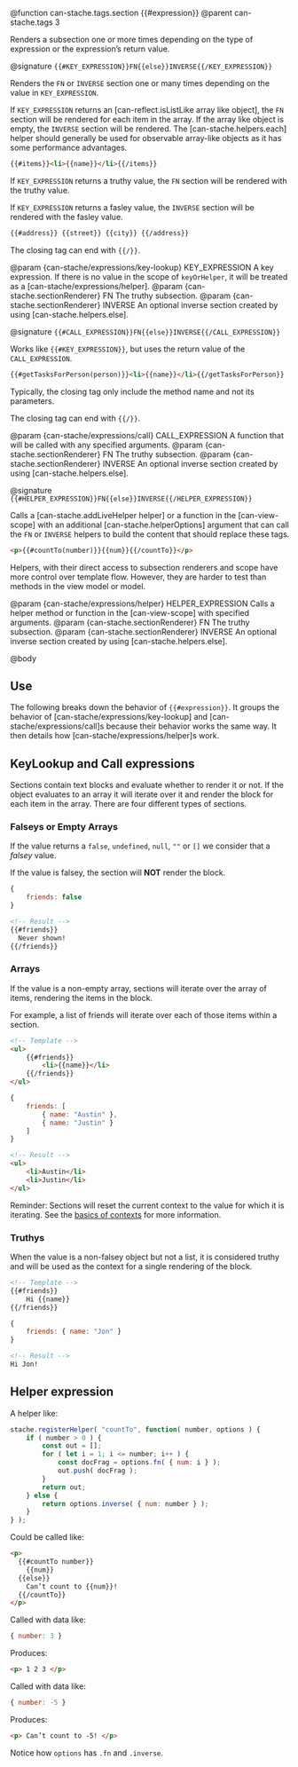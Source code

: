 @function can-stache.tags.section {{#expression}}
@parent can-stache.tags 3

Renders a subsection one or more times depending on the type of expression
or the expression’s return value.

@signature `{{#KEY_EXPRESSION}}FN{{else}}INVERSE{{/KEY_EXPRESSION}}`

Renders the `FN` or `INVERSE` section one or many times depending on
the value in `KEY_EXPRESSION`.

If `KEY_EXPRESSION` returns an  [can-reflect.isListLike array like object],
the `FN` section will be rendered for each item in the array.  If the array like object is
empty, the `INVERSE` section will be rendered. The [can-stache.helpers.each] helper
should generally be used for observable array-like objects as it has some performance
advantages.  

```html
{{#items}}<li>{{name}}</li>{{/items}}
```

If `KEY_EXPRESSION` returns a truthy value, the `FN` section will be rendered with
the truthy value.

If `KEY_EXPRESSION` returns a fasley value, the `INVERSE` section will be rendered with
the fasley value.

```html
{{#address}} {{street}} {{city}} {{/address}}
```

The closing tag can end with `{{/}}`.

  @param {can-stache/expressions/key-lookup} KEY_EXPRESSION A key expression.
  If there is no value in the scope of `keyOrHelper`, it will be treated as a [can-stache/expressions/helper].
  @param {can-stache.sectionRenderer} FN The truthy subsection.
  @param {can-stache.sectionRenderer} INVERSE An optional inverse section created
  by using [can-stache.helpers.else].


@signature `{{#CALL_EXPRESSION}}FN{{else}}INVERSE{{/CALL_EXPRESSION}}`

Works like `{{#KEY_EXPRESSION}}`, but uses the return value of
the `CALL_EXPRESSION`.

```html
{{#getTasksForPerson(person)}}<li>{{name}}</li>{{/getTasksForPerson}}
```

Typically, the closing tag only include the method name and not its parameters.

The closing tag can end with `{{/}}`.

  @param {can-stache/expressions/call} CALL_EXPRESSION A function that
  will be called with any specified arguments.
  @param {can-stache.sectionRenderer} FN The truthy subsection.
  @param {can-stache.sectionRenderer} INVERSE An optional inverse section created
  by using [can-stache.helpers.else].


@signature `{{#HELPER_EXPRESSION}}FN{{else}}INVERSE{{/HELPER_EXPRESSION}}`

Calls a [can-stache.addLiveHelper helper] or a function in the
[can-view-scope] with an additional [can-stache.helperOptions] argument
that can call the `FN` or `INVERSE` helpers to build the content that
should replace these tags.

```html
<p>{{#countTo(number)}}{{num}}{{/countTo}}</p>
```

Helpers, with their direct access to subsection renderers and scope
have more control over template flow.  However, they are harder to test
than methods in the view model or model.

  @param {can-stache/expressions/helper} HELPER_EXPRESSION Calls a helper method
  or function in the [can-view-scope] with specified arguments.
  @param {can-stache.sectionRenderer} FN The truthy subsection.
  @param {can-stache.sectionRenderer} INVERSE An optional inverse section created
  by using [can-stache.helpers.else].

@body

## Use

The following breaks down the behavior of `{{#expression}}`.  It groups
the behavior of [can-stache/expressions/key-lookup] and [can-stache/expressions/call]s
because their behavior works the same way.  It then details how [can-stache/expressions/helper]s
work.


## KeyLookup and Call expressions

Sections contain text blocks and evaluate whether to render it or not.  If
the object evaluates to an array it will iterate over it and render the block
for each item in the array.  There are four different types of sections.

### Falseys or Empty Arrays

If the value returns a `false`, `undefined`, `null`, `""` or `[]` we consider
that a *falsey* value.

If the value is falsey, the section will **NOT** render the block.

```js
{
	friends: false
}
```

```html
<!-- Result -->
{{#friends}}
  Never shown!
{{/friends}}
```

### Arrays

If the value is a non-empty array, sections will iterate over the
array of items, rendering the items in the block.

For example, a list of friends will iterate
over each of those items within a section.

```html
<!-- Template -->
<ul>
    {{#friends}}
        <li>{{name}}</li>
    {{/friends}}
</ul>
```

```js
{
	friends: [
		{ name: "Austin" },
		{ name: "Justin" }
	]
}
```

```html
<!-- Result -->
<ul>
    <li>Austin</li>
    <li>Justin</li>
</ul>
```

Reminder: Sections will reset the current context to the value for which it is iterating.
See the [basics of contexts](#Basics) for more information.

### Truthys

When the value is a non-falsey object but not a list, it is considered truthy and will be used
as the context for a single rendering of the block.

```html
<!-- Template -->
{{#friends}}
    Hi {{name}}
{{/friends}}
```

```js
{
	friends: { name: "Jon" }
}
```

```html
<!-- Result -->
Hi Jon!

```

## Helper expression


A helper like:

```js
stache.registerHelper( "countTo", function( number, options ) {
	if ( number > 0 ) {
		const out = [];
		for ( let i = 1; i <= number; i++ ) {
			const docFrag = options.fn( { num: i } );
			out.push( docFrag );
		}
		return out;
	} else {
		return options.inverse( { num: number } );
	}
} );
```

Could be called like:

```html
<p>
  {{#countTo number}}
    {{num}}
  {{else}}
    Can’t count to {{num}}!
  {{/countTo}}
</p>
```

Called with data like:

```js
{ number: 3 }
```

Produces:

```html
<p> 1 2 3 </p>
```

Called with data like:

```js
{ number: -5 }
```

Produces:

```html
<p> Can’t count to -5! </p>
```

Notice how `options` has `.fn` and `.inverse`.
